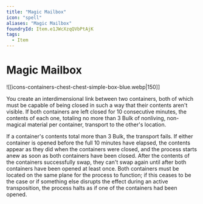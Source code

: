 ```yaml
---
title: "Magic Mailbox"
icon: "spell"
aliases: "Magic Mailbox"
foundryId: Item.e1JWcXzqQVbPtAjK
tags:
  - Item
---
```


# Magic Mailbox
![[icons-containers-chest-chest-simple-box-blue.webp|150]]

You create an interdimensional link between two containers, both of which must be capable of being closed in such a way that their contents aren't visible. If both containers are left closed for 10 consecutive minutes, the contents of each one, totaling no more than 3 Bulk of nonliving, non-magical material per container, transport to the other's location.

If a container's contents total more than 3 Bulk, the transport fails. If either container is opened before the full 10 minutes have elapsed, the contents appear as they did when the containers were closed, and the process starts anew as soon as both containers have been closed. After the contents of the containers successfully swap, they can't swap again until after both containers have been opened at least once. Both containers must be located on the same plane for the process to function; if this ceases to be the case or if something else disrupts the effect during an active transposition, the process halts as if one of the containers had been opened.
